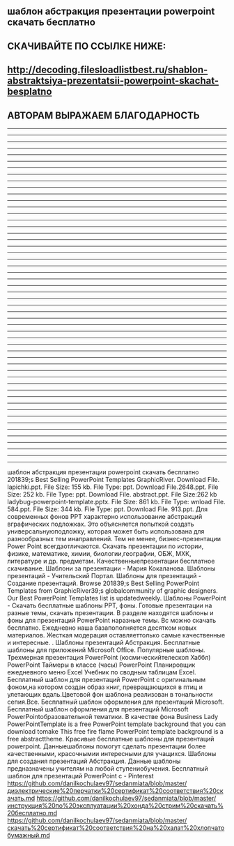шаблон абстракция презентации powerpoint скачать бесплатно
--------------------------------------------------
СКАЧИВАЙТЕ ПО ССЫЛКЕ НИЖЕ:
--------------------------------------------------
http://decoding.filesloadlistbest.ru/shablon-abstraktsiya-prezentatsii-powerpoint-skachat-besplatno
--------------------------------------------------
АВТОРАМ ВЫРАЖАЕМ БЛАГОДАРНОСТЬ
--------------------------------------------------
--------------------------------------------------
--------------------------------------------------
--------------------------------------------------
--------------------------------------------------
--------------------------------------------------
--------------------------------------------------
--------------------------------------------------
--------------------------------------------------
--------------------------------------------------
--------------------------------------------------
--------------------------------------------------
--------------------------------------------------
--------------------------------------------------
--------------------------------------------------
--------------------------------------------------
--------------------------------------------------
--------------------------------------------------
--------------------------------------------------
--------------------------------------------------
--------------------------------------------------
--------------------------------------------------
--------------------------------------------------
--------------------------------------------------
--------------------------------------------------
--------------------------------------------------
--------------------------------------------------
--------------------------------------------------
--------------------------------------------------
--------------------------------------------------
--------------------------------------------------
--------------------------------------------------
--------------------------------------------------
--------------------------------------------------
--------------------------------------------------
--------------------------------------------------
--------------------------------------------------
--------------------------------------------------
--------------------------------------------------
--------------------------------------------------
--------------------------------------------------
--------------------------------------------------
--------------------------------------------------
--------------------------------------------------
--------------------------------------------------
--------------------------------------------------
--------------------------------------------------
--------------------------------------------------
--------------------------------------------------
--------------------------------------------------
--------------------------------------------------
--------------------------------------------------
--------------------------------------------------
шаблон абстракция презентации powerpoint скачать бесплатно 201839;s Best Selling PowerPoint Templates  GraphicRiver. Download File. lapichki.ppt. File Size: 155 kb. File Type: ppt. Download File.2648.ppt. File Size: 252 kb. File Type: ppt. Download File. abstract.ppt. File Size:262 kb  ladybug-powerpoint-template.pptx. File Size: 861 kb. File Type: wnload File. 584.ppt. File Size: 344 kb. File Type: ppt. Download File. 913.ppt. Для современных фонов PPT характерно использование абстракций вграфических подложках. Это объясняется попыткой создать универсальнуюподложку, которая может быть использована для разнообразных тем инаправлений. Тем не менее, бизнес-презентации Power Point всегдаотличаются. Скачать презентации по истории, физике, математике, химии, биологии,географии, ОБЖ, МХК, литературе и др. предметам. Качественныепрезентации бесплатное скачивание. Шаблони за презентации - Мария Кокаланова. Шаблоны презентаций - Учительский Портал. Шаблоны для презентаций - Создание презентаций. Browse 201839;s Best Selling PowerPoint Templates from GraphicRiver39;s globalcommunity of graphic designers. Our Best PowerPoint Templates list is updatedweekly. Шаблоны PowerPoint - Скачать бесплатные шаблоны PPT, фоны. Готовые презентации на разные темы, скачать презентации. В разделе находятся шаблоны и фоны для презентаций PowerPoint наразные темы.  Вс можно скачать бесплатно. Ежедневно наша базапополняется десятком новых материалов. Жесткая модерация оставляеттолько самые качественные и интересные. . Шаблоны презентаций Абстракция. Бесплатные шаблоны для приложений Microsoft Office. Популярные шаблоны. Трехмерная презентация PowerPoint (космическийтелескоп Хаббл) PowerPoint  Таймеры в классе (часы) PowerPoint Планировщик ежедневного меню Excel  Учебник по сводным таблицам Excel. Бесплатный шаблон для презентаций PowerPoint с оригинальным фоном,на котором создан образ книг, превращающихся в птиц и улетающих вдаль.Цветовой фон шаблона реализован в тональности сепия.Все.
Бесплатный шаблон оформления для презентаций Microsoft. Бесплатный шаблон оформления для презентаций Microsoft PowerPointобразовательной тематики. В качестве фона  Business Lady PowerPointTemplate is a free PowerPoint template background that you can download tomake  This free fire flame PowerPoint template background is a free abstracttheme. Красивые бесплатные шаблоны для презентаций powerpoint. Данныешаблоны помогут сделать презентации более качественными, красочнымии интересными для учащихся.  Шаблоны для создания презентаций Абстракция. Данные шаблоны предназначены учителям на любой ступениобучения. Бесплатный шаблон для презентаций PowerPoint с  - Pinterest
https://github.com/danilkochulaev97/sedanmiata/blob/master/диэлектрические%20перчатки%20сертификат%20соответствия%20скачать.md
https://github.com/danilkochulaev97/sedanmiata/blob/master/инструкция%20по%20эксплуатации%20хонда%20стрим%20скачать%20бесплатно.md
https://github.com/danilkochulaev97/sedanmiata/blob/master/скачать%20сертификат%20соответствия%20на%20халат%20хлопчатобумажный.md